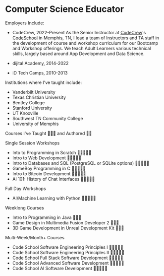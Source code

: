# Computer Science Educator

Employers Include:

- CodeCrew, 2022-Present
As the Senior Instructor at [CodeCrew](https://code-crew.org/codeschool)'s [CodeSchool](https://github.com/CodeCrew-CodeSchool) in Memphis, TN, I lead a team of Instructors and TA staff in the development of course and workshop curriculum for our Bootcamp and Workshop offerings.
We teach Adult Learners various technical skills, largely based around App Development and Data Science. 

- dijital Academy, 2014-2022


- iD Tech Camps, 2010-2013

Institutions where I've taught include:

- Vanderbilt University
- Texas Christian University
- Bentley College
- Stanford University
- UT Knoxville
- Southwest TN Community College
- University of Memphis

Courses I've Taught 👨🏾‍🏫 and Authored ✍🏾 

Single Session Workshops

- Into to Programming in Scratch ✍🏾👨🏾‍🏫
- Intro to Web Development ✍🏾👨🏾‍🏫
- Intro to Databases and SQL (PostgreSQL or SQLite options) ✍🏾👨🏾‍🏫
- GameBoy Programming in C ✍🏾👨🏾‍🏫
- Intro to Bitcoin Development ✍🏾👨🏾‍🏫
- AI 101: History of Chat Interfaces ✍🏾👨🏾‍🏫

Full Day Workshops

- AI/Machine Learning with Python ✍🏾👨🏾‍🏫

Weeklong Courses

- Intro to Programming in Java 👨🏾‍🏫
- Game Design in Multimedia Fusion Developer 2 👨🏾‍🏫
- 3D Game Development in Unreal Development Kit 👨🏾‍🏫

Multi-Week/Month+ Courses
- Code School Software Engineering Principles I ✍🏾👨🏾‍🏫
- Code School Software Engineering Principles II ✍🏾👨🏾‍🏫
- Code School Full Stack Software Development ✍🏾👨🏾‍🏫
- Code School Advanced Software Development ✍🏾👨🏾‍🏫
- Code School AI Software Development ✍🏾👨🏾‍🏫